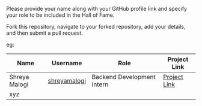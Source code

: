Please provide your name along with your GitHub profile link and specify your role to be included in the Hall of Fame.

Fork this repository, navigate to your forked repository, add your details, and then submit a pull request.

eg:

| Name            | Username         | Role                      | Project Link                                       |
|-----------------|------------------|---------------------------|----------------------------------------------------|
| Shreya Malogi   | [shreyamalogi](https://github.com/shreyamalogi/shreyamalogi) | Backend Development Intern| [Project Link](https://github.com/shreyamalogi/SoulCare-Bot) |
|  xyz              |
